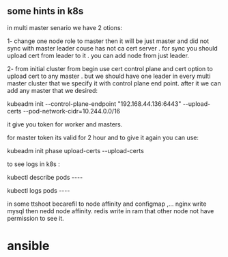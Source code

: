 


## some hints in k8s


in multi master senario we have 2 otions:

1- change one node role to master then it will be just master and did not sync with master leader couse has not ca cert server . for sync you should upload cert from leader to it . you can add node from just leader.


2- from initial cluster from begin use cert control plane and cert option to upload cert to any master . but we should have one leader in every multi master cluster that we specify it with control plane end point. after it we can add any master that we desired:


 kubeadm init --control-plane-endpoint "192.168.44.136:6443" --upload-certs --pod-network-cidr=10.244.0.0/16


 it give you token for worker and masters.

 for master token its valid for 2 hour and to give it again you can use:

 kubeadm init phase upload-certs --upload-certs


 


to see logs in k8s :

kubectl describe pods ----

kubectl logs pods ----




in some ttshoot becarefil to node affinity and configmap ,... nginx write mysql then nedd node affinity. redis write in ram that other node not have permission to see it.





# ansible






